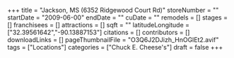 +++
title = "Jackson, MS (6352 Ridgewood Court Rd)"
storeNumber = ""
startDate = "2009-06-00"
endDate = ""
cuDate = ""
remodels = []
stages = []
franchisees = []
attractions = []
sqft = ""
latitudeLongitude = ["32.39561642","-90.13887153"]
citations = []
contributors = []
downloadLinks = []
pageThumbnailFile = "O3Q6J2DJizh_HnOGlEt2.avif"
tags = ["Locations"]
categories = ["Chuck E. Cheese's"]
draft = false
+++
